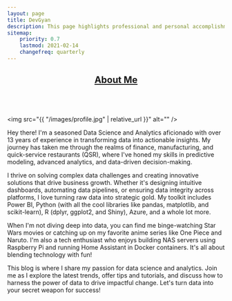 ```yaml
---
layout: page
title: DevGyan
description: This page highlights professional and personal accomplishments
sitemap:
    priority: 0.7
    lastmod: 2021-02-14
    changefreq: quarterly
---
```

<header class="major">
  <h2><a href="#">About Me</a></h2>
</header>
<div style="margin-left: auto;
  margin-right: auto;"><span class="image fit"><img src="{{ "/images/devgyan-me.gif" | relative_url }}"  alt="" /></span></div>
  
<span class="image left"><img src="{{ "/images/profile.jpg" | relative_url }}" alt="" /></span>

Hey there! I'm a seasoned Data Science and Analytics aficionado with over 13 years of experience in transforming data into actionable insights. My journey has taken me through the realms of finance, manufacturing, and quick-service restaurants (QSR), where I've honed my skills in predictive modeling, advanced analytics, and data-driven decision-making.

I thrive on solving complex data challenges and creating innovative solutions that drive business growth. Whether it's designing intuitive dashboards, automating data pipelines, or ensuring data integrity across platforms, I love turning raw data into strategic gold. My toolkit includes Power BI, Python (with all the cool libraries like pandas, matplotlib, and scikit-learn), R (dplyr, ggplot2, and Shiny), Azure, and a whole lot more.

When I'm not diving deep into data, you can find me binge-watching Star Wars movies or catching up on my favorite anime series like One Piece and Naruto. I'm also a tech enthusiast who enjoys building NAS servers using Raspberry Pi and running Home Assistant in Docker containers. It's all about blending technology with fun!

This blog is where I share my passion for data science and analytics. Join me as I explore the latest trends, offer tips and tutorials, and discuss how to harness the power of data to drive impactful change. Let's turn data into your secret weapon for success!


